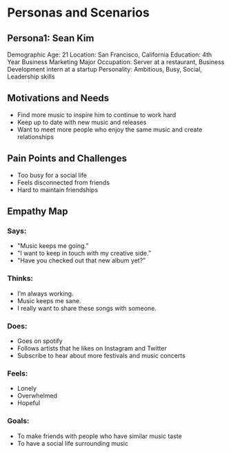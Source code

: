 # Personas and Scenarios 

## Persona1: Sean Kim 
Demographic
Age: 21
Location: San Francisco, California
Education: 4th Year Business Marketing Major 
Occupation: Server at a restaurant, Business Development intern at a startup 
Personality: Ambitious, Busy, Social, Leadership skills 

## Motivations and Needs
- Find more music to inspire him to continue to work hard 
- Keep up to date with new music and releases 
- Want to meet more people who enjoy the same music and create relationships 
## Pain Points and Challenges
- Too busy for a social life
- Feels disconnected from friends
- Hard to maintain friendships
## Empathy Map

### Says:
- "Music keeps me going.”
- "I want to keep in touch with my creative side.” 
- "Have you checked out that new album yet?” 

### Thinks:
- I’m always working. 
- Music keeps me sane. 
- I really want to share these songs with someone. 
### Does:
- Goes on spotify
- Follows artists that he likes on Instagram and Twitter 
- Subscribe to hear about more festivals and music concerts 
### Feels:
- Lonely 
- Overwhelmed 
- Hopeful 
### Goals:
- To make friends with people who have similar music taste
- To have a social life surrounding music


